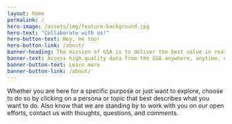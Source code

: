 ```yaml
---
layout: home
permalink: /
hero-image: /assets/img/feature-background.jpg
hero-text: "Collaborate with us!"
hero-button-text: Hey, me too!
hero-button-link: /about/
banner-heading: The mission of GSA is to deliver the best value in real estate, acquisition, and technology services to government and the American people.
banner-text: Access high quality data from the GSA anywhere, anytime, on any device. <br> Developers, Business Users, Data Scientists, and researchers can use our datasets, APIs and Open-Source Code. <br> Unlock the power of government data to innovate, collaborate, and serve!
banner-button-text: Learn more
banner-button-link: /about/
---
```

Whether you are here for a specific purpose or just want to explore, choose to do so by clicking on a persona or topic that best describes what you want to do.  Also know that we are standing by to work with you on our open efforts, contact us with thoughts, questions, and comments.